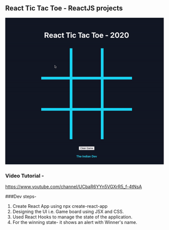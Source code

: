 ## React Tic Tac Toe - ReactJS projects

![](demo.gif)

### Video Tutorial -

https://www.youtube.com/channel/UCbaR6YYn5VGXrR5_f-4tNsA

###Dev steps-
1. Create React App using npx create-react-app
2. Designing the UI i.e. Game board using JSX and CSS.
3. Used React Hooks to manage the state of the application.
4. For the winning state- it shows an alert with Winner's name.


